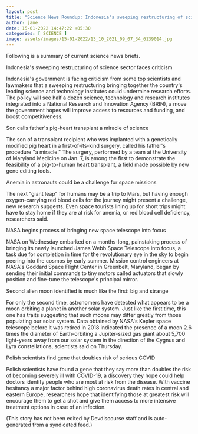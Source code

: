 ```yaml
---
layout: post
title: "Science News Roundup: Indonesia's sweeping restructuring of science sector faces criticism; NASA begins process of bringing new space telescope into focus and more"
author: jane 
date: 15-01-2022 14:47:22 +05:30 
categories: [ SCIENCE ] 
image: assets/images/15-01-2022/13_10_2021_09_07_34_6139014.jpg
---
```

Following is a summary of current science news briefs.

Indonesia's sweeping restructuring of science sector faces criticism

Indonesia's government is facing criticism from some top scientists and lawmakers that a sweeping restructuring bringing together the country's leading science and technology institutes could undermine research efforts. The policy will see half a dozen science, technology and research institutes integrated into a National Research and Innovation Agency (BRIN), a move the government hopes will improve access to resources and funding, and boost competitiveness.

Son calls father's pig-heart transplant a miracle of science

The son of a transplant recipient who was implanted with a genetically modified pig heart in a first-of-its-kind surgery, called his father's procedure "a miracle." The surgery, performed by a team at the University of Maryland Medicine on Jan. 7, is among the first to demonstrate the feasibility of a pig-to-human heart transplant, a field made possible by new gene editing tools.

Anemia in astronauts could be a challenge for space missions

The next "giant leap" for humans may be a trip to Mars, but having enough oxygen-carrying red blood cells for the journey might present a challenge, new research suggests. Even space tourists lining up for short trips might have to stay home if they are at risk for anemia, or red blood cell deficiency, researchers said.

NASA begins process of bringing new space telescope into focus

NASA on Wednesday embarked on a months-long, painstaking process of bringing its newly launched James Webb Space Telescope into focus, a task due for completion in time for the revolutionary eye in the sky to begin peering into the cosmos by early summer. Mission control engineers at NASA's Goddard Space Flight Center in Greenbelt, Maryland, began by sending their initial commands to tiny motors called actuators that slowly position and fine-tune the telescope's principal mirror.

Second alien moon identified is much like the first: big and strange

For only the second time, astronomers have detected what appears to be a moon orbiting a planet in another solar system. Just like the first time, this one has traits suggesting that such moons may differ greatly from those populating our solar system. Data obtained by NASA's Kepler space telescope before it was retired in 2018 indicated the presence of a moon 2.6 times the diameter of Earth-orbiting a Jupiter-sized gas giant about 5,700 light-years away from our solar system in the direction of the Cygnus and Lyra constellations, scientists said on Thursday.

Polish scientists find gene that doubles risk of serious COVID

Polish scientists have found a gene that they say more than doubles the risk of becoming severely ill with COVID-19, a discovery they hope could help doctors identify people who are most at risk from the disease. With vaccine hesitancy a major factor behind high coronavirus death rates in central and eastern Europe, researchers hope that identifying those at greatest risk will encourage them to get a shot and give them access to more intensive treatment options in case of an infection.

(This story has not been edited by Devdiscourse staff and is auto-generated from a syndicated feed.)